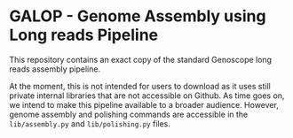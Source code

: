 # GALOP - Genome Assembly using Long reads Pipeline

This repository contains an exact copy of the standard Genoscope long reads assembly pipeline.

At the moment, this is not intended for users to download as it uses still private internal libraries that are not accessible on Github. As time goes on, we intend to make this pipeline available to a broader audience. However, genome assembly and polishing commands are accessible in the `lib/assembly.py` and `lib/polishing.py` files.